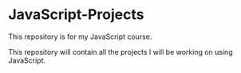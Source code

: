 # JavaScript-Projects
This repository is for my JavaScript course.

This repository will contain all the projects I will be working on using JavaScript.

